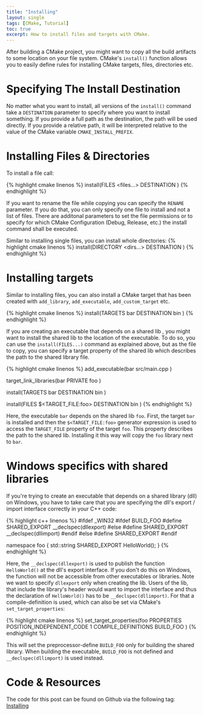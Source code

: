 ```yaml
---
title: "Installing"
layout: single
tags: [CMake, Tutorial]
toc: true
excerpt: How to install files and targets with CMake.
---
```


After building a CMake project, you might want to copy all the build artifacts to some location on your file system.
CMake's `install()` function allows you to easily define rules for installing CMake targets, files, directories etc. 

# Specifying The Install Destination
No matter what you want to install, all versions of the `install()` command take a `DESTINATION` parameter to specify where you want to install something.
If you provide a full path as the destination, the path will be used directly.
If you provide a relative path, it will be interpreted relative to the value of the CMake variable `CMAKE_INSTALL_PREFIX`. 

# Installing Files & Directories
To install a file call:

{% highlight cmake linenos %}
install(FILES <files...>
    DESTINATION <path>
)
{% endhighlight %}

If you want to rename the file while copying you can specify the `RENAME` parameter. 
If you do that, you can only specify one file to install and not a list of files.
There are additonal parameters to set the file permissions or to specify for which CMake Configuration (Debug, Release, etc.) the install command shall be executed.

Similar to installing single files, you can install whole directories:
{% highlight cmake linenos %}
install(DIRECTORY <dirs...>
    DESTINATION <path>
)
{% endhighlight %}

# Installing targets

Similar to installing files, you can also install a CMake target that has been created with `add_library`, `add_executable`, `add_custom_target` etc.

{% highlight cmake linenos %}
install(TARGETS bar
    DESTINATION bin
)
{% endhighlight %}

If you are creating an executable that depends on a shared lib , you might want to install the shared lib to the location of the executable.
To do so, you can use the `install(FILES...)` command as explained above, but as the file to copy, you can specify a target property of the shared lib which describes the path to the shared library file.

{% highlight cmake linenos %}
add_executable(bar
    src/main.cpp
)

target_link_libraries(bar
    PRIVATE
        foo
)

install(TARGETS bar
    DESTINATION bin
)

install(FILES 
    $<TARGET_FILE:foo>
    DESTINATION bin
)
{% endhighlight %}

Here, the executable `bar` depends on the shared lib `foo`.
First, the target `bar` is installed and then the `$<TARGET_FILE:foo>` generator expression is used to access the `TARGET_FILE` property of the target `foo`.
This property describes the path to the shared lib. Installing it this way will copy the `foo` library next to `bar`.

# Windows specifics with shared libraries
If you're trying to create an executable that depends on a shared library (dll) on Windows, you have to take care that you are specifying the dll's export / import interface correctly in your C++ code:

{% highlight c++ linenos %}
#ifdef _WIN32
    #ifdef BUILD_FOO
        #define SHARED_EXPORT __declspec(dllexport)
    #else
        #define SHARED_EXPORT __declspec(dllimport)
    #endif
#else
    #define SHARED_EXPORT
#endif

namespace foo
{
    std::string SHARED_EXPORT HelloWorld();
}
{% endhighlight %}

Here, the `__declspec(dllexport)` is used to publish the function `HelloWorld()` at the dll's export interface.
If you don't do this on Windows, the function will not be accessible from other executables or libraries.
Note we want to specify `dllexport` only when creating the lib. 
Users of the lib, that include the library's header would want to import the interface and thus the declaration of `HelloWorld()` has to be `__declspec(dllimport)`.
For that a compile-definition is used, which can also be set via CMake's `set_target_properties`:

{% highlight cmake linenos %}
set_target_properties(foo
    PROPERTIES
    POSITION_INDEPENDENT_CODE 1
    COMPILE_DEFINITIONS BUILD_FOO
)
{% endhighlight %}

This will set the preprocessor-define `BUILD_FOO` only for building the shared library. When building the executable, `BUILD_FOO` is not defined and `__declspec(dllimport)` is used instead.

# Code & Resources
The code for this post can be found on Github via the following tag:
[Installing](https://github.com/markusrothe/cmake_essentials/tree/Installing)